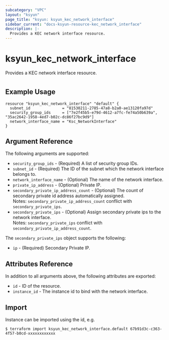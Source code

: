 ```yaml
---
subcategory: "VPC"
layout: "ksyun"
page_title: "ksyun: ksyun_kec_network_interface"
sidebar_current: "docs-ksyun-resource-kec_network_interface"
description: |-
  Provides a KEC network interface resource.
---
```


# ksyun_kec_network_interface

Provides a KEC network interface resource.

#

## Example Usage

```hcl
resource "ksyun_kec_network_interface" "default" {
  subnet_id              = "81530211-2785-47a8-b2a0-ae13120fa97d"
  security_group_ids     = ["7e2f45b5-e79d-4612-a7fc-fe74a50b639a", "35ac2642-1958-4ed7-b02c-dc86f27bc9d9"]
  network_interface_name = "Ksc_NetworkInterface"
}
```

## Argument Reference

The following arguments are supported:

* `security_group_ids` - (Required) A list of security group IDs.
* `subnet_id` - (Required) The ID of the subnet which the network interface belongs to.
* `network_interface_name` - (Optional) The name of the network interface.
* `private_ip_address` - (Optional) Private IP.
* `secondary_private_ip_address_count` - (Optional) The count of secondary private id address automatically assigned. <br> Notes:  `secondary_private_ip_address_count` conflict with `secondary_private_ips`.
* `secondary_private_ips` - (Optional) Assign secondary private ips to the network interface. <br> Notes: `secondary_private_ips` conflict with `secondary_private_ip_address_count`.

The `secondary_private_ips` object supports the following:

* `ip` - (Required) Secondary Private IP.

## Attributes Reference

In addition to all arguments above, the following attributes are exported:

* `id` - ID of the resource.
* `instance_id` - The instance id to bind with the network interface.


## Import

Instance can be imported using the id, e.g.

```
$ terraform import ksyun_kec_network_interface.default 67b91d3c-c363-4f57-b0cd-xxxxxxxxxxxx
```

